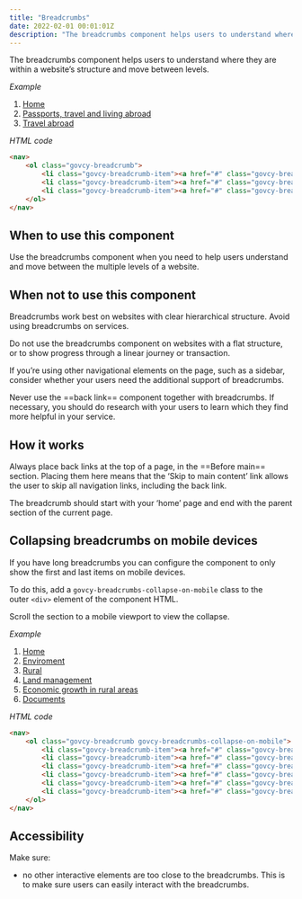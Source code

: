 ```yaml
---
title: "Breadcrumbs"
date: 2022-02-01 00:01:01Z
description: "The breadcrumbs component helps users to understand where they are within a website’s structure and move between levels."
---
```

The breadcrumbs component helps users to understand where they are within a website’s structure and move between levels.

*Example*
<div class="govcy-container govcy-p-4 govcy-br-1 govcy-br-standard govcy-mb-4">
<nav>
    <ol class="govcy-breadcrumb">
        <li class="govcy-breadcrumb-item"><a href="#" class="govcy-breadcrumb-link">Home</a></li>
        <li class="govcy-breadcrumb-item"><a href="#" class="govcy-breadcrumb-link">Passports, travel and living abroad</a></li>
        <li class="govcy-breadcrumb-item"><a href="#" class="govcy-breadcrumb-link">Travel abroad</a></li>
    </ol>
</nav>
</div>

*HTML code*
```html
<nav>
    <ol class="govcy-breadcrumb">
        <li class="govcy-breadcrumb-item"><a href="#" class="govcy-breadcrumb-link">Home</a></li>
        <li class="govcy-breadcrumb-item"><a href="#" class="govcy-breadcrumb-link">Passports, travel and living abroad</a></li>
        <li class="govcy-breadcrumb-item"><a href="#" class="govcy-breadcrumb-link">Travel abroad</a></li>
    </ol>
</nav>
```

## When to use this component
Use the breadcrumbs component when you need to help users understand and move between the multiple levels of a website.

## When not to use this component
Breadcrumbs work best on websites with clear hierarchical structure. Avoid using breadcrumbs on services.  

Do not use the breadcrumbs component on websites with a flat structure, or to show progress through a linear journey or transaction.

If you’re using other navigational elements on the page, such as a sidebar, consider whether your users need the additional support of breadcrumbs.

Never use the ==back link== component together with breadcrumbs. If necessary, you should do research with your users to learn which they find more helpful in your service.

## How it works
Always place back links at the top of a page, in the ==Before main== section. Placing them here means that the ‘Skip to main content’ link allows the user to skip all navigation links, including the back link.

The breadcrumb should start with your ‘home’ page and end with the parent section of the current page.

## Collapsing breadcrumbs on mobile devices
If you have long breadcrumbs you can configure the component to only show the first and last items on mobile devices.

To do this, add a `govcy-breadcrumbs-collapse-on-mobile` class to the outer `<div>` element of the component HTML.

Scroll the section to a mobile viewport to view the collapse.  

*Example*
<div class="govcy-container govcy-p-4 govcy-br-1 govcy-br-standard govcy-mb-4">
<nav>
    <ol class="govcy-breadcrumb govcy-breadcrumbs-collapse-on-mobile">
        <li class="govcy-breadcrumb-item"><a href="#" class="govcy-breadcrumb-link">Home</a></li>
        <li class="govcy-breadcrumb-item"><a href="#" class="govcy-breadcrumb-link">Enviroment</a></li>
        <li class="govcy-breadcrumb-item"><a href="#" class="govcy-breadcrumb-link">Rural</a></li>
        <li class="govcy-breadcrumb-item"><a href="#" class="govcy-breadcrumb-link">Land management</a></li>
        <li class="govcy-breadcrumb-item"><a href="#" class="govcy-breadcrumb-link">Economic growth in rural areas</a></li>
        <li class="govcy-breadcrumb-item"><a href="#" class="govcy-breadcrumb-link">Documents</a></li>
    </ol>
</nav>
</div>

*HTML code*
```html
<nav>
    <ol class="govcy-breadcrumb govcy-breadcrumbs-collapse-on-mobile">
        <li class="govcy-breadcrumb-item"><a href="#" class="govcy-breadcrumb-link">Home</a></li>
        <li class="govcy-breadcrumb-item"><a href="#" class="govcy-breadcrumb-link">Enviroment</a></li>
        <li class="govcy-breadcrumb-item"><a href="#" class="govcy-breadcrumb-link">Rural</a></li>
        <li class="govcy-breadcrumb-item"><a href="#" class="govcy-breadcrumb-link">Land management</a></li>
        <li class="govcy-breadcrumb-item"><a href="#" class="govcy-breadcrumb-link">Economic growth in rural areas</a></li>
        <li class="govcy-breadcrumb-item"><a href="#" class="govcy-breadcrumb-link">Documents</a></li>
    </ol>
</nav>
```

## Accessibility
Make sure: 
- no other interactive elements are too close to the breadcrumbs. This is to make sure users can easily interact with the breadcrumbs. 